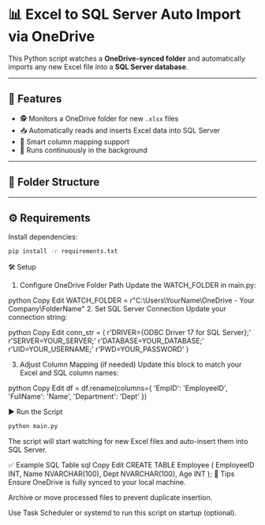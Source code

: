 # 📊 Excel to SQL Server Auto Import via OneDrive

This Python script watches a **OneDrive-synced folder** and automatically imports any new Excel file into a **SQL Server database**.

---

## 🔧 Features

- 🕵️ Monitors a OneDrive folder for new `.xlsx` files
- 📥 Automatically reads and inserts Excel data into SQL Server
- 🧠 Smart column mapping support
- 🔁 Runs continuously in the background

---

## 📁 Folder Structure


---

## ⚙️ Requirements

Install dependencies:

```bash
pip install -r requirements.txt
```

🛠️ Setup
1. Configure OneDrive Folder Path
Update the WATCH_FOLDER in main.py:

python
Copy
Edit
WATCH_FOLDER = r"C:\Users\YourName\OneDrive - Your Company\FolderName"
2. Set SQL Server Connection
Update your connection string:

python
Copy
Edit
conn_str = (
    r'DRIVER={ODBC Driver 17 for SQL Server};'
    r'SERVER=YOUR_SERVER;'
    r'DATABASE=YOUR_DATABASE;'
    r'UID=YOUR_USERNAME;'
    r'PWD=YOUR_PASSWORD'
)


3. Adjust Column Mapping (if needed)
Update this block to match your Excel and SQL column names:

python
Copy
Edit
df = df.rename(columns={
    'EmpID': 'EmployeeID',
    'FullName': 'Name',
    'Department': 'Dept'
})


▶️ Run the Script


```bash
python main.py
```

The script will start watching for new Excel files and auto-insert them into SQL Server.

✅ Example SQL Table
sql
Copy
Edit
CREATE TABLE Employee (
    EmployeeID INT,
    Name NVARCHAR(100),
    Dept NVARCHAR(100),
    Age INT
);
📌 Tips
Ensure OneDrive is fully synced to your local machine.

Archive or move processed files to prevent duplicate insertion.

Use Task Scheduler or systemd to run this script on startup (optional).


